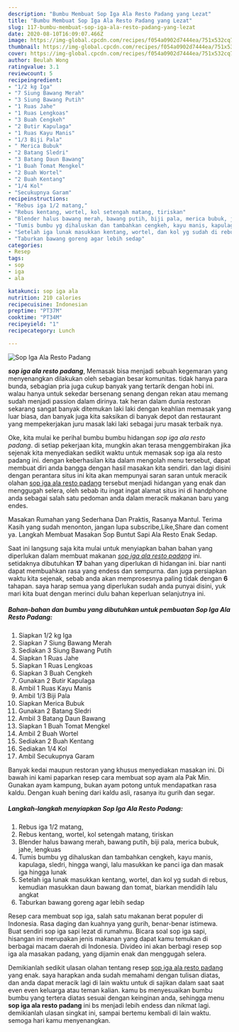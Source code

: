 ```yaml
---
description: "Bumbu Membuat Sop Iga Ala Resto Padang yang Lezat"
title: "Bumbu Membuat Sop Iga Ala Resto Padang yang Lezat"
slug: 117-bumbu-membuat-sop-iga-ala-resto-padang-yang-lezat
date: 2020-08-10T16:09:07.466Z
image: https://img-global.cpcdn.com/recipes/f054a0902d7444ea/751x532cq70/sop-iga-ala-resto-padang-foto-resep-utama.jpg
thumbnail: https://img-global.cpcdn.com/recipes/f054a0902d7444ea/751x532cq70/sop-iga-ala-resto-padang-foto-resep-utama.jpg
cover: https://img-global.cpcdn.com/recipes/f054a0902d7444ea/751x532cq70/sop-iga-ala-resto-padang-foto-resep-utama.jpg
author: Beulah Wong
ratingvalue: 3.1
reviewcount: 5
recipeingredient:
- "1/2 kg Iga"
- "7 Siung Bawang Merah"
- "3 Siung Bawang Putih"
- "1 Ruas Jahe"
- "1 Ruas Lengkoas"
- "3 Buah Cengkeh"
- "2 Butir Kapulaga"
- "1 Ruas Kayu Manis"
- "1/3 Biji Pala"
- " Merica Bubuk"
- "2 Batang Sledri"
- "3 Batang Daun Bawang"
- "1 Buah Tomat Mengkel"
- "2 Buah Wortel"
- "2 Buah Kentang"
- "1/4 Kol"
- "Secukupnya Garam"
recipeinstructions:
- "Rebus iga 1/2 matang,"
- "Rebus kentang, wortel, kol setengah matang, tiriskan"
- "Blender halus bawang merah, bawang putih, biji pala, merica bubuk, jahe, lengkuas"
- "Tumis bumbu yg dihaluskan dan tambahkan cengkeh, kayu manis, kapulaga, sledri, hingga wangi, lalu masukkan ke panci iga dan masak iga hingga lunak"
- "Setelah iga lunak masukkan kentang, wortel, dan kol yg sudah di rebus, kemudian masukkan daun bawang dan tomat, biarkan mendidih lalu angkat"
- "Taburkan bawang goreng agar lebih sedap"
categories:
- Resep
tags:
- sop
- iga
- ala

katakunci: sop iga ala 
nutrition: 210 calories
recipecuisine: Indonesian
preptime: "PT37M"
cooktime: "PT34M"
recipeyield: "1"
recipecategory: Lunch

---
```



![Sop Iga Ala Resto Padang](https://img-global.cpcdn.com/recipes/f054a0902d7444ea/751x532cq70/sop-iga-ala-resto-padang-foto-resep-utama.jpg)

<b><i>sop iga ala resto padang</i></b>, Memasak bisa menjadi sebuah kegemaran yang menyenangkan dilakukan oleh sebagian besar komunitas. tidak hanya para bunda, sebagian pria juga cukup banyak yang tertarik dengan hobi ini. walau hanya untuk sekedar bersenang senang dengan rekan atau memang sudah menjadi passion dalam dirinya. tak heran dalam dunia restoran sekarang sangat banyak ditemukan laki laki dengan keahlian memasak yang luar biasa, dan banyak juga kita saksikan di banyak depot dan restaurant yang mempekerjakan juru masak laki laki sebagai juru masak terbaik nya.

Oke, kita mulai ke perihal bumbu bumbu hidangan <i>sop iga ala resto padang</i>. di setiap pekerjaan kita, mungkin akan terasa menggembirakan jika sejenak kita menyediakan sedikit waktu untuk memasak sop iga ala resto padang ini. dengan keberhasilan kita dalam mengolah menu tersebut, dapat membuat diri anda bangga dengan hasil masakan kita sendiri. dan lagi disini dengan perantara situs ini kita akan mempunyai saran saran untuk meracik olahan <u>sop iga ala resto padang</u> tersebut menjadi hidangan yang enak dan menggugah selera, oleh sebab itu ingat ingat alamat situs ini di handphone anda sebagai salah satu pedoman anda dalam meracik makanan baru yang endes.

Masakan Rumahan yang Sederhana Dan Praktis, Rasanya Mantul. Terima Kasih yang sudah menonton, jangan lupa subscribe,Like,Share dan coment ya. Langkah Membuat Masakan Sop Buntut Sapi Ala Resto Enak Sedap.


Saat ini langsung saja kita mulai untuk menyiapkan bahan bahan yang diperlukan dalam membuat makanan <u><i>sop iga ala resto padang</i></u> ini. setidaknya dibutuhkan <b>17</b> bahan yang diperlukan di hidangan ini. biar nanti dapat membuahkan rasa yang endess dan sempurna. dan juga persiapkan waktu kita sejenak, sebab anda akan memprosesnya paling tidak dengan <b>6</b> tahapan. saya harap semua yang diperlukan sudah anda punyai disini, yuk mari kita buat dengan merinci dulu bahan keperluan selanjutnya ini.

<!--inarticleads1-->

##### Bahan-bahan dan bumbu yang dibutuhkan untuk pembuatan Sop Iga Ala Resto Padang:

1. Siapkan 1/2 kg Iga
1. Siapkan 7 Siung Bawang Merah
1. Sediakan 3 Siung Bawang Putih
1. Siapkan 1 Ruas Jahe
1. Siapkan 1 Ruas Lengkoas
1. Siapkan 3 Buah Cengkeh
1. Gunakan 2 Butir Kapulaga
1. Ambil 1 Ruas Kayu Manis
1. Ambil 1/3 Biji Pala
1. Siapkan  Merica Bubuk
1. Gunakan 2 Batang Sledri
1. Ambil 3 Batang Daun Bawang
1. Siapkan 1 Buah Tomat Mengkel
1. Ambil 2 Buah Wortel
1. Sediakan 2 Buah Kentang
1. Sediakan 1/4 Kol
1. Ambil Secukupnya Garam


Banyak kedai maupun restoran yang khusus menyediakan masakan ini. Di bawah ini kami paparkan resep cara membuat sop ayam ala Pak Min. Gunakan ayam kampung, bukan ayam potong untuk mendapatkan rasa kaldu. Dengan kuah bening dari kaldu asli, rasanya itu gurih dan segar. 

<!--inarticleads2-->

##### Langkah-langkah menyiapkan Sop Iga Ala Resto Padang:

1. Rebus iga 1/2 matang,
1. Rebus kentang, wortel, kol setengah matang, tiriskan
1. Blender halus bawang merah, bawang putih, biji pala, merica bubuk, jahe, lengkuas
1. Tumis bumbu yg dihaluskan dan tambahkan cengkeh, kayu manis, kapulaga, sledri, hingga wangi, lalu masukkan ke panci iga dan masak iga hingga lunak
1. Setelah iga lunak masukkan kentang, wortel, dan kol yg sudah di rebus, kemudian masukkan daun bawang dan tomat, biarkan mendidih lalu angkat
1. Taburkan bawang goreng agar lebih sedap


Resep cara membuat sop iga, salah satu makanan berat populer di Indonesia. Rasa daging dan kuahnya yang gurih, benar-benar istimewa. Buat sendiri sop iga sapi lezat di rumahmu. Bicara soal sop iga sapi, hisangan ini merupakan jenis makanan yang dapat kamu temukan di berbagai macam daerah di Indonesia. Divideo ini akan berbagi resep sop iga ala masakan padang, yang dijamin enak dan menggugah selera. 

Demikianlah sedikit ulasan olahan tentang resep <u>sop iga ala resto padang</u> yang enak. saya harapkan anda sudah memahami dengan tulisan diatas, dan anda dapat meracik lagi di lain waktu untuk di sajikan dalam saat saat even even keluarga atau teman kalian. kamu bs menyesuaikan bumbu bumbu yang tertera diatas sesuai dengan keinginan anda, sehingga menu <b>sop iga ala resto padang</b> ini bs menjadi lebih endess dan nikmat lagi. demikianlah ulasan singkat ini, sampai bertemu kembali di lain waktu. semoga hari kamu menyenangkan.
